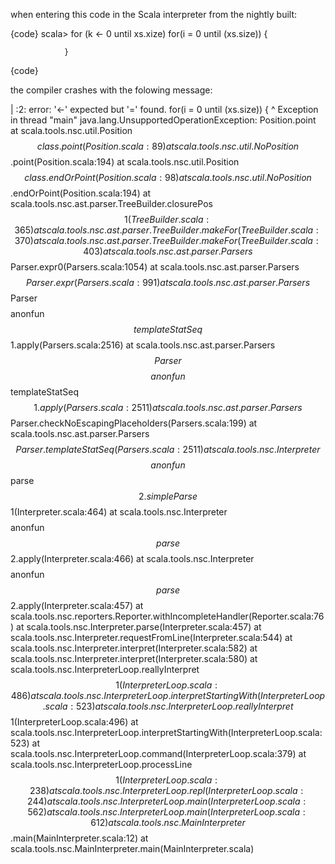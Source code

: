 when entering this code in the Scala interpreter from the nightly built:

{code}
scala> for (k <- 0 until xs.xize)
                for(i = 0 until (xs.size)) {
                               
                }
{code}

the compiler crashes with the folowing message:

  | <console>:2: error: '<-' expected but '=' found.
        for(i = 0 until (xs.size)) {
                              ^
Exception in thread "main" java.lang.UnsupportedOperationException: Position.point
        at scala.tools.nsc.util.Position$$class.point(Position.scala:89)
        at scala.tools.nsc.util.NoPosition$$.point(Position.scala:194)
        at scala.tools.nsc.util.Position$$class.endOrPoint(Position.scala:98)
        at scala.tools.nsc.util.NoPosition$$.endOrPoint(Position.scala:194)
        at scala.tools.nsc.ast.parser.TreeBuilder.closurePos$$1(TreeBuilder.scala:365)
        at scala.tools.nsc.ast.parser.TreeBuilder.makeFor(TreeBuilder.scala:370)
        at scala.tools.nsc.ast.parser.TreeBuilder.makeFor(TreeBuilder.scala:403)
        at scala.tools.nsc.ast.parser.Parsers$$Parser.expr0(Parsers.scala:1054)
        at scala.tools.nsc.ast.parser.Parsers$$Parser.expr(Parsers.scala:991)
        at scala.tools.nsc.ast.parser.Parsers$$Parser$$$$anonfun$$templateStatSeq$$1.apply(Parsers.scala:2516)
        at scala.tools.nsc.ast.parser.Parsers$$Parser$$$$anonfun$$templateStatSeq$$1.apply(Parsers.scala:2511)
        at scala.tools.nsc.ast.parser.Parsers$$Parser.checkNoEscapingPlaceholders(Parsers.scala:199)
        at scala.tools.nsc.ast.parser.Parsers$$Parser.templateStatSeq(Parsers.scala:2511)
        at scala.tools.nsc.Interpreter$$$$anonfun$$parse$$2.simpleParse$$1(Interpreter.scala:464)
        at scala.tools.nsc.Interpreter$$$$anonfun$$parse$$2.apply(Interpreter.scala:466)
        at scala.tools.nsc.Interpreter$$$$anonfun$$parse$$2.apply(Interpreter.scala:457)
        at scala.tools.nsc.reporters.Reporter.withIncompleteHandler(Reporter.scala:76)
        at scala.tools.nsc.Interpreter.parse(Interpreter.scala:457)
        at scala.tools.nsc.Interpreter.requestFromLine(Interpreter.scala:544)
        at scala.tools.nsc.Interpreter.interpret(Interpreter.scala:582)
        at scala.tools.nsc.Interpreter.interpret(Interpreter.scala:580)
        at scala.tools.nsc.InterpreterLoop.reallyInterpret$$1(InterpreterLoop.scala:486)
        at scala.tools.nsc.InterpreterLoop.interpretStartingWith(InterpreterLoop.scala:523)
        at scala.tools.nsc.InterpreterLoop.reallyInterpret$$1(InterpreterLoop.scala:496)
        at scala.tools.nsc.InterpreterLoop.interpretStartingWith(InterpreterLoop.scala:523)
        at scala.tools.nsc.InterpreterLoop.command(InterpreterLoop.scala:379)
        at scala.tools.nsc.InterpreterLoop.processLine$$1(InterpreterLoop.scala:238)
        at scala.tools.nsc.InterpreterLoop.repl(InterpreterLoop.scala:244)
        at scala.tools.nsc.InterpreterLoop.main(InterpreterLoop.scala:562)
        at scala.tools.nsc.InterpreterLoop.main(InterpreterLoop.scala:612)
        at scala.tools.nsc.MainInterpreter$$.main(MainInterpreter.scala:12)
        at scala.tools.nsc.MainInterpreter.main(MainInterpreter.scala) 
